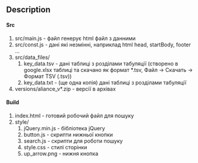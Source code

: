 ## Description

#### Src
1. src/main.js - файл генерує html файл з данними
2. src/const.js - дані які незмінні, наприклад html head, startBody, footer ...
3. src/data_files/
    1. key_data.tsv - дані таблиці з розділами табуляції 
        (створено в google.xlsx таблиці та скачано як формат *.tsv,
        Файл -> Скачать -> Формат TSV (.tsv))
    2. key_data.txt - (ще одна копія) дані таблиці з розділами табуляції
4. versions/aliance_v*.zip - версії в архівах

#### Build
1. index.html - готовий робочий файл для пошуку
2. style/
    1. jQuery.min.js - бібліотека jQuery
    2. button.js - скрипти нижньої кнопки
    3. search.js - скрипти для роботи пошуку
    4. style.css - стилі сторінки
    5. up_arrow.png - нижня кнопка
